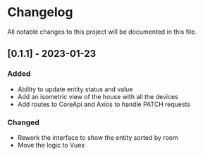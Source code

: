 # Changelog

All notable changes to this project will be documented in this file.

## [0.1.1] - 2023-01-23

### Added

- Ability to update entity status and value
- Add an isometric view of the house with all the devices
- Add routes to CoreApi and Axios to handle PATCH requests

### Changed

- Rework the interface to show the entity sorted by room
- Move the logic to Vuex

